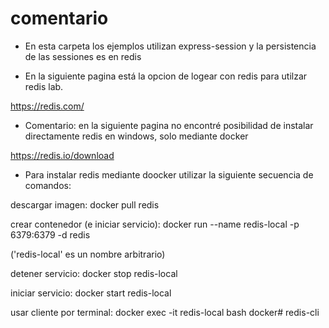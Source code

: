 # comentario

- En esta carpeta los ejemplos utilizan express-session y la persistencia de las sessiones es en redis


- En la siguiente pagina está la opcion de logear con redis para utilzar redis lab.

https://redis.com/


- Comentario: en la siguiente pagina no encontré posibilidad de instalar directamente redis en windows, solo mediante docker

https://redis.io/download


- Para instalar redis mediante doocker utilizar la siguiente secuencia de comandos:

descargar imagen:
docker pull redis

crear contenedor (e iniciar servicio):
docker run --name redis-local -p 6379:6379 -d redis 

('redis-local' es un nombre arbitrario)

detener servicio:
docker stop redis-local

iniciar servicio:
docker start redis-local

usar cliente por terminal:
docker exec -it redis-local bash 
docker# redis-cli

